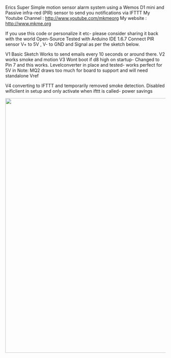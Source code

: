 
Erics Super Simple motion sensor alarm system using a Wemos D1 mini and Passive infra-red (PIR) sensor to send you notifications via IFTTT
My Youtube Channel  : http://www.youtube.com/mkmeorg
My website   : http://www.mkme.org

If you use this code or personalize it etc- please consider sharing it back with the world Open-Source 
Tested with Arduino IDE 1.6.7
Connect PIR sensor V+ to 5V , V- to GND and Signal as per the sketch below.

V1 Basic Sketch Works to send emails every 10 seconds or around there.
V2 works smoke and motion
V3 Wont boot if d8 high on startup- Changed to Pin 7 and this works. Levelconverter in place and tested- works perfect for 5V in
   Note: MQ2 draws too much for board to support and will need standalone Vref

V4 converting to IFTTT and temporarily removed smoke detection. Disabled wificlient in setup and only activate when ifttt is called- power savings

<p align="center">
  <img src="https://github.com/MKme/WemosAlarm/blob/master/Photos/2017-12-30%2019.02.32.jpg" width="800"/>
</p>

